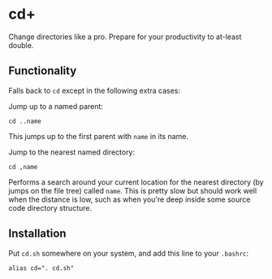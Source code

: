 cd+
===

Change directories like a pro. Prepare for your productivity to at-least double.

Functionality
-------------

Falls back to `cd` except in the following extra cases:

Jump up to a named parent:

    cd ..name

This jumps up to the first parent with `name` in its name.

Jump to the nearest named directory:

    cd ,name

Performs a search around your current location for the nearest directory (by jumps on the file tree) called `name`. This is pretty slow but should work well when the distance is low, such as when you're deep inside some source code directory structure.

Installation
------------

Put `cd.sh` somewhere on your system, and add this line to your `.bashrc`:

    alias cd=". cd.sh"
